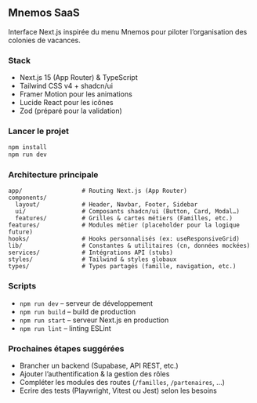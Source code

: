 ## Mnemos SaaS

Interface Next.js inspirée du menu Mnemos pour piloter l’organisation des colonies de vacances.

### Stack
- Next.js 15 (App Router) & TypeScript
- Tailwind CSS v4 + shadcn/ui
- Framer Motion pour les animations
- Lucide React pour les icônes
- Zod (préparé pour la validation)

### Lancer le projet
```bash
npm install
npm run dev
```

### Architecture principale
```
app/                 # Routing Next.js (App Router)
components/
  layout/            # Header, Navbar, Footer, Sidebar
  ui/                # Composants shadcn/ui (Button, Card, Modal…)
  features/          # Grilles & cartes métiers (Familles, etc.)
features/            # Modules métier (placeholder pour la logique future)
hooks/               # Hooks personnalisés (ex: useResponsiveGrid)
lib/                 # Constantes & utilitaires (cn, données mockées)
services/            # Intégrations API (stubs)
styles/              # Tailwind & styles globaux
types/               # Types partagés (famille, navigation, etc.)
```

### Scripts
- `npm run dev` – serveur de développement
- `npm run build` – build de production
- `npm run start` – serveur Next.js en production
- `npm run lint` – linting ESLint

### Prochaines étapes suggérées
- Brancher un backend (Supabase, API REST, etc.)
- Ajouter l’authentification & la gestion des rôles
- Compléter les modules des routes (`/familles`, `/partenaires`, …)
- Ecrire des tests (Playwright, Vitest ou Jest) selon les besoins
